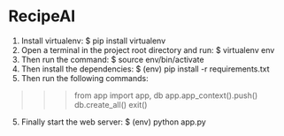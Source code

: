 # RecipeAI
1. Install virtualenv:
$ pip install virtualenv
2. Open a terminal in the project root directory and run:
$ virtualenv env
3. Then run the command:
$ source env/bin/activate
4. Then install the dependencies:
$ (env) pip install -r requirements.txt
5. Then run the following commands:
>>> from app import app, db
>>> app.app_context().push()
>>> db.create_all()
>>> exit()
5. Finally start the web server:
$ (env) python app.py